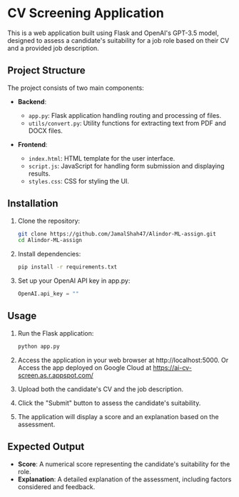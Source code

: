 # CV Screening Application

This is a web application built using Flask and OpenAI's GPT-3.5 model, designed to assess a candidate's suitability for a job role based on their CV and a provided job description.

## Project Structure

The project consists of two main components:

- **Backend**:
  - `app.py`: Flask application handling routing and processing of files.
  - `utils/convert.py`: Utility functions for extracting text from PDF and DOCX files.

- **Frontend**:
  - `index.html`: HTML template for the user interface.
  - `script.js`: JavaScript for handling form submission and displaying results.
  - `styles.css`: CSS for styling the UI.

## Installation

1. Clone the repository:

   ```bash
   git clone https://github.com/JamalShah47/Alindor-ML-assign.git
   cd Alindor-ML-assign
   ```

2. Install dependencies:

   ```bash
   pip install -r requirements.txt
   ```

3. Set up your OpenAI API key in app.py:

   ```python
   OpenAI.api_key = ""
   ```

## Usage

1. Run the Flask application:

   ```bash
   python app.py
   ```

2. Access the application in your web browser at http://localhost:5000. Or Access the app deployed on Google Cloud at https://ai-cv-screen.as.r.appspot.com/

3. Upload both the candidate's CV and the job description.

4. Click the "Submit" button to assess the candidate's suitability.

5. The application will display a score and an explanation based on the assessment.

## Expected Output

- **Score**: A numerical score representing the candidate's suitability for the role.
- **Explanation**: A detailed explanation of the assessment, including factors considered and feedback.

